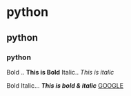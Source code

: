 # python
## python
### python
Bold .. **This is Bold**
Italic.. *This is italic*

Bold Italic... ***This is bold & italic***
[GOOGLE](www.google.com)


